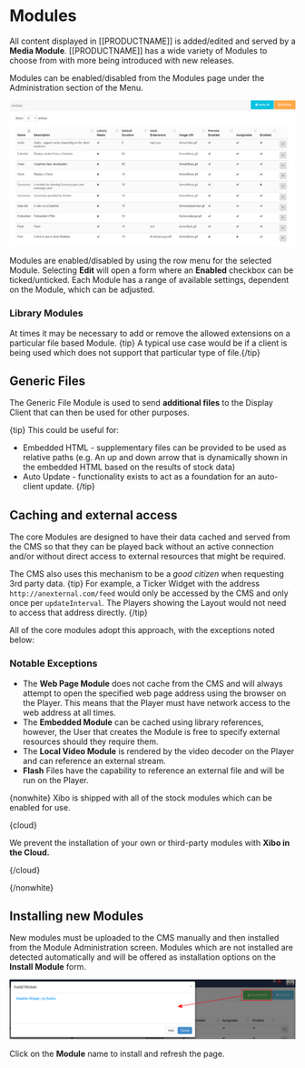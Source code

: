 <!--toc=widgets-->
# Modules

All content displayed in [[PRODUCTNAME]] is added/edited and served by a **Media Module**. [[PRODUCTNAME]] has a wide variety of Modules to choose from with more being introduced with new releases.

Modules can be enabled/disabled from the Modules page under the Administration section of the Menu.

![Modules Grid](img/media_modules_grid.png)

Modules are enabled/disabled by using the row menu for the selected Module. Selecting **Edit** will open a form where an **Enabled** checkbox can be ticked/unticked. Each Module has a range of available settings, dependent on the Module, which can be adjusted.

### Library Modules

At times it may be necessary to add or remove the allowed extensions on a particular file based Module. {tip}
A typical use case would be if a client is being used which does not support that particular type of file.{/tip}

## Generic Files

The Generic File Module is used to send **additional files** to the Display Client that can then be used for other purposes. 

{tip}
This could be useful for:

- Embedded HTML - supplementary files can be provided to be used as relative paths (e.g. An up and down arrow that is dynamically shown in the embedded HTML based on the results of stock data)
- Auto Update - functionality exists to act as a foundation for an auto-client update.
  {/tip}

## Caching and external access

The core Modules are designed to have their data cached and served from the CMS so that they can be played back without an active connection and/or without direct access to external resources that might be required.

The CMS also uses this mechanism to be a _good citizen_ when requesting 3rd party data.
{tip}
For example, a Ticker Widget with the address `http://anexternal.com/feed` would only be accessed by the CMS and only once per `updateInterval`. The Players showing the Layout would not need to access that address directly.
{/tip}

All of the core modules adopt this approach, with the exceptions noted below:

### Notable Exceptions

- The **Web Page Module** does not cache from the CMS and will always attempt to open the specified web page address using the browser on the Player. This means that the Player must have network access to the web address at all times.
- The **Embedded Module** can be cached using library references, however, the User that creates the Module is free to specify external resources should they require them.
- The **Local Video Module** is rendered by the video decoder on the Player and can reference an external stream.
- **Flash** Files have the capability to reference an external file and will be run on the Player.

{nonwhite}
Xibo is shipped with all of the stock modules which can be enabled for use. 

{cloud}

We prevent the installation of your own or third-party modules with **Xibo in the Cloud.**

{/cloud}

{/nonwhite}

## Installing new Modules

New modules must be uploaded to the CMS manually and then installed from the Module Administration screen. Modules which are not installed are detected automatically and will be offered as installation options on the **Install Module** form. 



![Module Install Form](img/media_module_admin_install_form.png)





Click on the **Module** name to install and refresh the page.